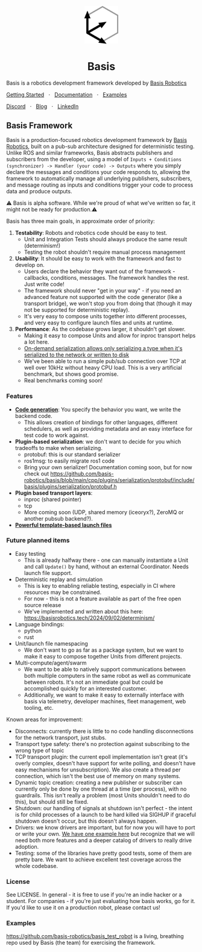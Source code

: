 <p align="center">
  <a href="#">
    <img src="docs/bug light.svg" width="90" />
  </a>
</p>
<h1 align="center">
Basis
</h1>

Basis is a robotics development framework developed by [Basis Robotics](https://basisrobotics.tech/)

[Getting Started](https://docs.basisrobotics.tech/guide-getting-started/environment)
<span>&nbsp;&nbsp;·&nbsp;&nbsp;</span>
[Documentation](https://docs.basisrobotics.tech)
<span>&nbsp;&nbsp;·&nbsp;&nbsp;</span>
[Examples](https://github.com/basis-robotics/basis-examples)

[Discord](https://discord.gg/8bzvASNPZ8)
<span>&nbsp;&nbsp;·&nbsp;&nbsp;</span>
[Blog](https://basisrobotics.tech/blog/)
<span>&nbsp;&nbsp;·&nbsp;&nbsp;</span>
[LinkedIn](https://www.linkedin.com/company/basisrobotics/)

## Basis Framework

Basis is a production-focused robotics development framework by [Basis Robotics](https://basisrobotics.tech/), built on a pub-sub architecture designed for deterministic testing. Unlike ROS and similar frameworks, Basis abstracts publishers and subscribers from the developer, using a model of `Inputs + Conditions (synchronizer) -> Handler (your code) -> Outputs` where you simply declare the messages and conditions your code responds to, allowing the framework to automatically manage all underlying publishers, subscribers, and message routing as inputs and conditions trigger your code to process data and produce outputs.

⚠️ Basis is alpha software. While we're proud of what we've written so far, it might not be ready for production.⚠️

Basis has three main goals, in approximate order of priority:

1. **Testability**: Robots and robotics code should be easy to test.
    - Unit and Integration Tests should always produce the same result (determinism!)
    - Testing the robot shouldn't require manual process management
2. **Usability**: It should be easy to work with the framework and fast to develop on.
    - Users declare the behavior they want out of the framework - callbacks, conditions, messages. The framework handles the rest. Just write code!
    - The framework should never "get in your way" - if you need an advanced feature not supported with the code generator (like a transport bridge), we won't stop you from doing that (though it may not be supported for deterministic replay).
    - It's very easy to compose units together into different processes, and very easy to configure launch files and units at runtime.
3. **Performance**: As the codebase grows larger, it shouldn't get slower.
    - Making it easy to compose Units and allow for inproc transport helps a lot here.
    - [On-demand serialization allows only serializing a type when it's serialized to the network or written to disk](https://github.com/basis-robotics/basis_test_robot/blob/main/unit/yuyv_to_rgb/yuyv_to_rgb.unit.yaml#L21)
    - We've been able to run a simple pub/sub connection over TCP at well over 10kHz without heavy CPU load. This is a very artificial benchmark, but shows good promise.
    - Real benchmarks coming soon!

### Features
- **[Code generation](https://docs.basisrobotics.tech/guide-tools/unit-yaml-schema)**: You specify the behavior you want, we write the backend code. 
    - This allows creation of bindings for other languages, different schedulers, as well as providing metadata and an easy interface for test code to work against.
- **Plugin-based serialization**: we don't want to decide for you which tradeoffs to make when serializing.
    - protobuf: this is our standard serializer
    - ros1msg: to easily migrate ros1 code
    - Bring your own serializer! Documentation coming soon, but for now check out https://github.com/basis-robotics/basis/blob/main/cpp/plugins/serialization/protobuf/include/basis/plugins/serialization/protobuf.h
- **Plugin based transport layers**:
    - inproc (shared pointer)
    - tcp
    - More coming soon (UDP, shared memory (iceoryx?), ZeroMQ or another pubsub backend?).
- **[Powerful template-based launch files](https://docs.basisrobotics.tech/guide-tools/launch-files)**

### Future planned items
- Easy testing
    - This is already halfway there - one can manually instantiate a Unit and call `Update()` by hand, without an external Coordinator. Needs launch file support.
- Deterministic replay and simulation
    - This is key to enabling reliable testing, especially in CI where resources may be constrained.
    - For now - this is not a feature available as part of the free open source release
    - We've implemented and written about this here: https://basisrobotics.tech/2024/09/02/determinism/
- Language bindings:
    - python
    - rust
- Unit/launch file namespacing
    - We don't want to go as far as a package system, but we want to make it easy to compose together Units from different projects.
- Multi-compute/agent/swarm
    - We want to be able to natively support communications between both multiple computers in the same robot as well as communicate between robots. It's not an immediate goal but could be accomplished quickly for an interested customer.
    - Additionally, we want to make it easy to externally interface with basis via telemetry, developer machines, fleet management, web tooling, etc.

Known areas for improvement:
- Disconnects: currently there is little to no code handling disconnections for the network transport, just stubs.
- Transport type safety: there's no protection against subscribing to the wrong type of topic
- TCP transport plugin: the current epoll implementation isn't great (it's overly complex, doesn't have support for write polling, and doesn't have easy mechanisms for unsubscription). We also create a thread per connection, which isn't the best use of memory on many systems.
- Dynamic topic creation: creating a new publisher or subscriber can currently only be done by one thread at a time (per process), with no guardrails. This isn't really a problem (most Units shouldn't need to do this), but should still be fixed.
- Shutdown: our handling of signals at shutdown isn't perfect - the intent is for child processes of a launch to be hard killed via SIGHUP if graceful shutdown doesn't occur, but this doesn't always happen.
- Drivers: we know drivers are important, but for now you will have to port or write your own. [We have one example here](https://github.com/basis-robotics/basis_test_robot/tree/main/unit/v4l2_camera_driver) but recognize that we will need both more features and a deeper catalog of drivers to really drive adoption.
- Testing: some of the libraries have pretty good tests, some of them are pretty bare. We want to achieve excellent test coverage across the whole codebase.

### License

See LICENSE. In general - it is free to use if you're an indie hacker or a student. For companies - if you're just evaluating how basis works, go for it. If you'd like to use it on a production robot, please contact us!

### Examples

https://github.com/basis-robotics/basis_test_robot is a living, breathing repo used by Basis (the team) for exercising the framework.

 
